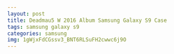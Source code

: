 ```yaml
---
layout: post
title: Deadmau5 W 2016 Album Samsung Galaxy S9 Case
tags: samsung galaxy s9
categories: samsung
img: 1gWjxFdCGssv3_BNT6RLSuFH2cwwc6j9O
---
```

